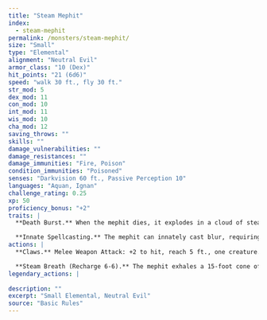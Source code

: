 ```yaml
---
title: "Steam Mephit"
index:
  - steam-mephit
permalink: /monsters/steam-mephit/
size: "Small"
type: "Elemental"
alignment: "Neutral Evil"
armor_class: "10 (Dex)"
hit_points: "21 (6d6)"
speed: "walk 30 ft., fly 30 ft."
str_mod: 5
dex_mod: 11
con_mod: 10
int_mod: 11
wis_mod: 10
cha_mod: 12
saving_throws: ""
skills: ""
damage_vulnerabilities: ""
damage_resistances: ""
damage_immunities: "Fire, Poison"
condition_immunities: "Poisoned"
senses: "Darkvision 60 ft., Passive Perception 10"
languages: "Aquan, Ignan"
challenge_rating: 0.25
xp: 50
proficiency_bonus: "+2"
traits: |
  **Death Burst.** When the mephit dies, it explodes in a cloud of steam. Each creature within 5 ft. of the mephit must succeed on a DC 10 Dexterity saving throw or take 4 (1d8) fire damage.

  **Innate Spellcasting.** The mephit can innately cast blur, requiring no material components. Its innate spellcasting ability is Charisma.
actions: |
  **Claws.** Melee Weapon Attack: +2 to hit, reach 5 ft., one creature. Hit: 2 (1d4) slashing damage plus 2 (1d4) fire damage.

  **Steam Breath (Recharge 6-6).** The mephit exhales a 15-foot cone of scalding steam. Each creature in that area must succeed on a DC 10 Dexterity saving throw, taking 4 (1d8) fire damage on a failed save, or half as much damage on a successful one.  
legendary_actions: |
  
description: ""
excerpt: "Small Elemental, Neutral Evil"
source: "Basic Rules"
---
```

